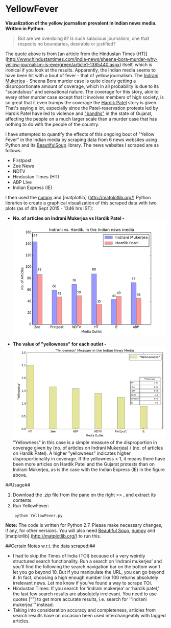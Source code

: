 # YellowFever
**Visualization of the yellow journalism prevalent in Indian news media. Written in Python.**

>But are we overdoing it? Is such salacious journalism, one that respects no boundaries, desirable or justified?

The quote above is from [an article from the Hindustan Times (HT)] (http://www.hindustantimes.com/india-news/sheena-bora-murder-why-yellow-journalism-is-evergreen/article1-1385440.aspx) itself, which is ironical if you look at the results. Apparently, the Indian media seems to have been hit with a bout of fever - that of yellow journalism. The [Indrani Mukerjea](https://en.wikipedia.org/wiki/Indrani_Mukerjea) - Sheena Bora murder case is quite clearly getting a disproportionate amount of coverage, which in all probability is due to its "scandalous" and sensational nature. The coverage for this story, akin to every other murder case except that it involves members of high society, is so great that it even trumps the coverage the [Hardik Patel](https://en.wikipedia.org/wiki/Hardik_Patel) story is given. That's saying a lot, especially since the Patel-reservation protests led by Hardik Patel have led to violence and ["bandhs"](https://en.wikipedia.org/wiki/Bandh) in the state of Gujarat, affecting the people on a much larger scale than a murder case that has nothing to do with the people of the country.

I have attempted to quantify the effects of this ongoing bout of "Yellow Fever" in the Indian media by scraping data from 6 news websites using Python and its [BeautifulSoup](https://pypi.python.org/pypi/beautifulsoup4) library. The news websites I scraped are as follows:
* Firstpost
* Zee News
* NDTV
* Hindustan Times (HT)
* ABP Live
* Indian Express (IE)

I then used the [numpy](http://www.numpy.org/) and [matplotlib] (http://matplotlib.org/) Python libraries to create a graphical visualization of this scraped data with two plots (as of 4th Sept 2015 - 1346 hrs IST):
* <strong>No. of articles on Indrani Mukerjea vs Hardik Patel - </strong>
![Sept4-1346hrsIST](/results/Sept4-1346hrsIST.png)

* <strong>The value of "yellowness" for each outlet - </strong>
![Yellowness-Sept4-1346hrsIST](/results/Yellowness-Sept4-1346hrsIST.png)
    "Yellowness" in this case is a simple measure of the disproportion in coverage given by (no. of articles on Indrani Mukerjea) / (no. of articles on Hardik Patel). A higher "yellowness" indicates higher disproportionality in coverage. If the yellowness < 1, it means there have been more articles on Hardik Patel and the Gujarat protests than on Indrani Mukerjea, as is the case with the Indian Express (IE) in the figure above. 

##Usage##
1. Download the .zip file from the pane on the right >> , and extract its contents.
2. Run YellowFever:
```
    python YellowFever.py
```
**Note:** The code is written for Python 2.7. Please make necessary changes, if any, for other versions. You will also need [Beautiful Soup](https://pypi.python.org/pypi/beautifulsoup4), [numpy](http://www.numpy.org/) and [matplotlib] (http://matplotlib.org/) to run this.

##Certain Notes w.r.t. the data scraped:##
* I had to skip the Times of India (TOI) because of a very weirdly structured search functionality. Run a search on ‘indrani mukerjea’ and you'll find the following the search navigation bar on the bottom won't let you go beyond 10. But if you manipulate the URL, you can go beyond it. In fact, choosing a high enough number like 100 returns absolutely irrelevant news. Let me know if you've found a way to scrape TOI.
* Hindustan Times: If you search for ‘indrani mukerjea’ or ‘hardik patel,’ the last few search results are absolutely irrelevant. You need to use quotes [“”] to get more accurate results, i.e. search for ‘”indrani mukerjea’’’ instead. 
* Taking into consideration accuracy and completeness, articles from search results have on occasion been used interchangeably with tagged articles.
